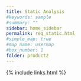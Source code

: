 ```yaml
---
title: Static Analysis 
#keywords: sample
#summary: ""
sidebar: home_sidebar
permalink: req_static.html
#simple_map: true
#map_name: usermap
#box_number: 1
folder: product2
---
```


{% include links.html %}
